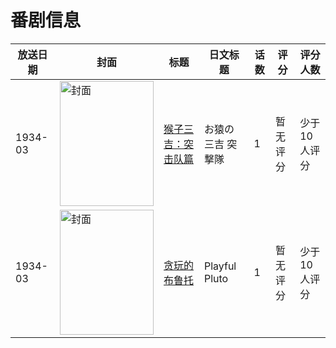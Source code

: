 # 番剧信息

|放送日期|封面|标题|日文标题|话数|评分|评分人数|
|---|---|---|---|---|---|---|
|1934-03|<img src="//lain.bgm.tv/pic/cover/c/a5/66/198593_ch5x8.jpg" alt="封面" style="width:150px;height:200px;object-fit:cover;">|[猴子三吉：突击队篇](https://bangumi.tv/subject/198593)|お猿の三吉 突撃隊|1|暂无评分|少于10人评分|
|1934-03|<img src="//lain.bgm.tv/pic/cover/c/3a/7e/133774_YBWBZ.jpg" alt="封面" style="width:150px;height:200px;object-fit:cover;">|[贪玩的布鲁托](https://bangumi.tv/subject/133774)|Playful Pluto|1|暂无评分|少于10人评分|
